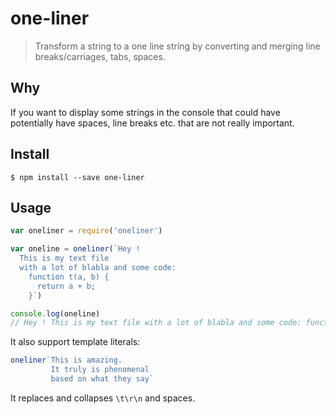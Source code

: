# one-liner

> Transform a string to a one line string by converting and merging line breaks/carriages, tabs, spaces.

## Why

If you want to display some strings in the console that could have potentially have spaces, line breaks etc. that are
not really important.

## Install

```
$ npm install --save one-liner
```

## Usage

```js
var oneliner = require('oneliner')

var oneline = oneliner(`Hey !
  This is my text file
  with a lot of blabla and some code:
    function t(a, b) {
      return a + b;
    }`)

console.log(oneline)
// Hey ! This is my text file with a lot of blabla and some code: function t(a, b) { return a + b; }
```

It also support template literals:

```js
oneliner`This is amazing.
         It truly is phenomenal
         based on what they say`
```

It replaces and collapses `\t\r\n` and spaces.
